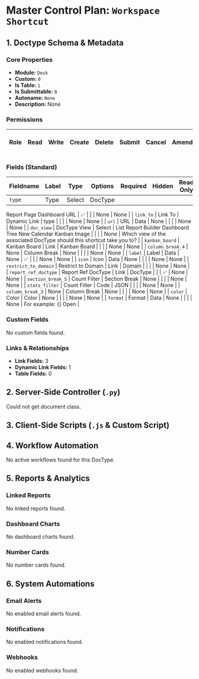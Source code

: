 # Master Control Plan: `Workspace Shortcut`

## 1. Doctype Schema & Metadata

### Core Properties
- **Module:** `Desk`
- **Custom:** `0`
- **Is Table:** `1`
- **Is Submittable:** `0`
- **Autoname:** `None`
- **Description:** None

### Permissions
| Role | Read | Write | Create | Delete | Submit | Cancel | Amend | Report | Import | Export | Print | Email | Share | Set User Perms |
|---|---|---|---|---|---|---|---|---|---|---|---|---|---|---|


### Fields (Standard)
| Fieldname | Label | Type | Options | Required | Hidden | Read Only | Default | Description |
|---|---|---|---|---|---|---|---|---|
| `type` | Type | Select | DocType
Report
Page
Dashboard
URL | ✅ |  |  | None | None |
| `link_to` | Link To | Dynamic Link | type |  |  |  | None | None |
| `url` | URL | Data | None |  |  |  | None | None |
| `doc_view` | DocType View | Select | 
List
Report Builder
Dashboard
Tree
New
Calendar
Kanban
Image |  |  |  | None | Which view of the associated DocType should this shortcut take you to? |
| `kanban_board` | Kanban Board | Link | Kanban Board |  |  |  | None | None |
| `column_break_4` | None | Column Break | None |  |  |  | None | None |
| `label` | Label | Data | None | ✅ |  |  | None | None |
| `icon` | Icon | Data | None |  |  |  | None | None |
| `restrict_to_domain` | Restrict to Domain | Link | Domain |  |  |  | None | None |
| `report_ref_doctype` | Report Ref DocType | Link | DocType |  |  | ✅ | None | None |
| `section_break_5` | Count Filter | Section Break | None |  |  |  | None | None |
| `stats_filter` | Count Filter | Code | JSON |  |  |  | None | None |
| `column_break_3` | None | Column Break | None |  |  |  | None | None |
| `color` | Color | Color | None |  |  |  | None | None |
| `format` | Format | Data | None |  |  |  | None | For example: {} Open |


### Custom Fields
No custom fields found.


### Links & Relationships
- **Link Fields:** 3
- **Dynamic Link Fields:** 1
- **Table Fields:** 0

## 2. Server-Side Controller (`.py`)
Could not get document class.


## 3. Client-Side Scripts (`.js` & Custom Script)




## 4. Workflow Automation
No active workflows found for this DocType.


## 5. Reports & Analytics
### Linked Reports
No linked reports found.


### Dashboard Charts
No dashboard charts found.


### Number Cards
No number cards found.


## 6. System Automations
### Email Alerts
No enabled email alerts found.


### Notifications
No enabled notifications found.


### Webhooks
No enabled webhooks found.
